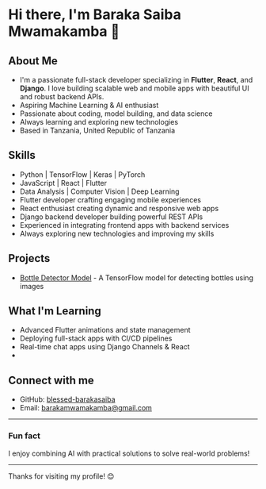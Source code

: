 # Hi there, I'm Baraka Saiba Mwamakamba 👋

## About Me
- I'm a passionate full-stack developer specializing in **Flutter**, **React**, and **Django**. I love building scalable web and mobile apps with beautiful UI and robust backend APIs.
- Aspiring Machine Learning & AI enthusiast
- Passionate about coding, model building, and data science
- Always learning and exploring new technologies
- Based in Tanzania, United Republic of Tanzania

## Skills
  
- Python | TensorFlow | Keras | PyTorch
- JavaScript | React | Flutter
- Data Analysis | Computer Vision | Deep Learning
- Flutter developer crafting engaging mobile experiences
- React enthusiast creating dynamic and responsive web apps
- Django backend developer building powerful REST APIs
- Experienced in integrating frontend apps with backend services
- Always exploring new technologies and improving my skills

## Projects
- [Bottle Detector Model](https://github.com/blessed-barakasaiba/bottle-detector-model) - A TensorFlow model for detecting bottles using images

## What I'm Learning
- Advanced Flutter animations and state management  
- Deploying full-stack apps with CI/CD pipelines  
- Real-time chat apps using Django Channels & React
- 

## Connect with me
- GitHub: [blessed-barakasaiba](https://github.com/blessed-barakasaiba)
- Email: barakamwamakamba@gmail.com

---

### Fun fact
I enjoy combining AI with practical solutions to solve real-world problems!

---

Thanks for visiting my profile! 😊
